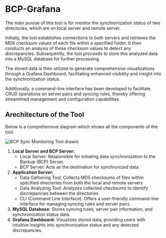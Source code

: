 # BCP-Grafana

The main purose of this tool is for monitor the synchronization status of two directories, which are on local server and remote server.

Initially, the tool establishes connections to both servers and retrieves the MD5 checksum values of each file within a specified folder. It then conducts an analysis of these checksum values to detect any discrepancies. Subsequently, the tool proceeds to store this analyzed data into a MySQL database for further processing.

The stored data is then utilized to generate comprehensive visualizations through a Grafana Dashboard, facilitating enhanced visibility and insight into the synchronization status.

Additionally, a command-line interface has been developed to facilitate CRUD operations on server pairs and syncing rules, thereby offering streamlined management and configuration capabilities.

## Arechitecture of the Tool

Below is a comprehensive diagram which shows all the components of the tool.

![BCP Sync Monitoring Tool drawio](https://github.com/PasinduBhagya/BCP-Grafana/assets/63937160/4e2a7c8f-9137-4e29-9b7d-8e68d2db936a)

1. **Local Server and BCP Server:**
    - Local Server: Responsible for initiating data synchronization to the Backup (BCP) Server.
    - BCP Server: Acts as the destination for synchronized data.
2. **Application Server:**
    - Data Gathering Tool: Collects MD5 checksums of files within specified directories from both the local and remote servers
    - Data Analyzing Tool: Analyzes collected checksums to identify discrepancies between the directories.
    - CLI (Command Line Interface): Offers a user-friendly command-line interface for managing syncing rules and server pairs.
3. **MySQL Database:** Stores syncing rules, server pair information, and synchronization status data.
4. **Grafana Dashboard:** Visualizes stored data, providing users with intuitive insights into synchronization status and any detected discrepancies.
